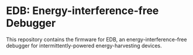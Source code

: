 EDB: Energy-interference-free Debugger
======================================

This repository contains the firmware for EDB, an energy-interference-free
debugger for intermittently-powered energy-harvesting devices.
